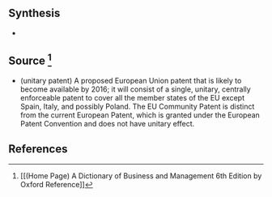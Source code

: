 ## Synthesis
- 
## Source [^1]
- (unitary patent) A proposed European Union patent that is likely to become available by 2016; it will consist of a single, unitary, centrally enforceable patent to cover all the member states of the EU except Spain, Italy, and possibly Poland. The EU Community Patent is distinct from the current European Patent, which is granted under the European Patent Convention and does not have unitary effect.
## References

[^1]: [[(Home Page) A Dictionary of Business and Management 6th Edition by Oxford Reference]]